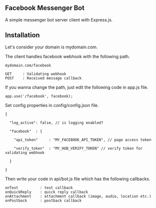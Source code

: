 ## Facebook Messenger Bot

A simple messenger bot server client with Express.js.

## Installation

Let's consider your domain is mydomain.com.

The client handles facebook webhook with the following path.

```
mydomain.com/facebook

GET     : Validating webhook
POST    : Received message callback
```

If you wanna change the path, just edit the following code in app.js file.

```
app.use('/facebook', facebook);
```

Set config properties in config/config.json file.

```
{

  "log_active": false, // is logging enabled?

  "facebook"  : {

    "api_token"     : "MY_FACEBOOK_API_TOKEN", // page access token

    "verify_token"  : "MY_HUB_VERIFY_TOKEN" // verify token for validating webhook

  }

}
```

Then write your code in api/bot.js file which has the following callbacks.

```
onText			: text callback
onQuickReply	: quick reply callback
onAttachment	: attachment callback (image, audio, location etc.)
onPostback		: postback callback
```